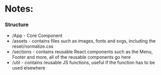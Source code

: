 # Notes:

### Structure
- /App - Core Component
- /assets - contains files such as images, fonts and svgs, including the reset/normalize.css
- /sections - contains reusable React components such as the Menu, Footer and more, all of the reusable components go here
- /util - contains reusable JS functions, useful if the function has to be used elsewhere
